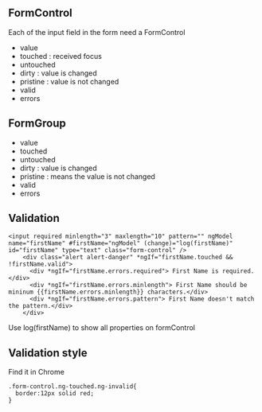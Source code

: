 ## FormControl
  Each of the input field in the form need a FormControl
  - value
  - touched     : received focus
  - untouched
  - dirty       : value is changed
  - pristine    : value is not changed
  - valid
  - errors

## FormGroup
  - value
  - touched
  - untouched
  - dirty : value is changed
  - pristine : means the value is not changed
  - valid
  - errors

## Validation
```
<input required minlength="3" maxlength="10" pattern="" ngModel name="firstName" #firstName="ngModel" (change)="log(firstName)" id="firstName" type="text" class="form-control" />
    <div class="alert alert-danger" *ngIf="firstName.touched && !firstName.valid">
      <div *ngIf="firstName.errors.required"> First Name is required.</div>
      <div *ngIf="firstName.errors.minlength"> First Name should be mininum {{firstName.errors.minlength}} characters.</div>
      <div *ngIf="firstName.errors.pattern"> First Name doesn't match the pattern.</div>
    </div>
```
Use log(firstName) to show all properties on formControl

## Validation style
  Find it in Chrome 
```
.form-control.ng-touched.ng-invalid{
  border:12px solid red; 
}
```